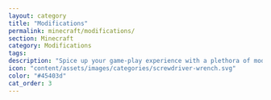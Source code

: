 ```yaml
---
layout: category
title: "Modifications"
permalink: minecraft/modifications/
section: Minecraft
category: Modifications
tags:
description: "Spice up your game-play experience with a plethora of modifications and addons, including plugins, mods and data-packs."
icon: "content/assets/images/categories/screwdriver-wrench.svg"
color: "#45403d"
cat_order: 3
---
```

